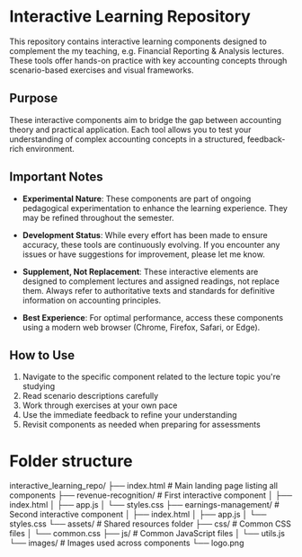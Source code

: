 # Interactive Learning Repository

This repository contains interactive learning components designed to complement the my teaching, e.g. Financial Reporting & Analysis lectures. These tools offer hands-on practice with key accounting concepts through scenario-based exercises and visual frameworks.

## Purpose

These interactive components aim to bridge the gap between accounting theory and practical application. Each tool allows you to test your understanding of complex accounting concepts in a structured, feedback-rich environment.

## Important Notes

- **Experimental Nature**: These components are part of ongoing pedagogical experimentation to enhance the learning experience. They may be refined throughout the semester.

- **Development Status**: While every effort has been made to ensure accuracy, these tools are continuously evolving. If you encounter any issues or have suggestions for improvement, please let me know.

- **Supplement, Not Replacement**: These interactive elements are designed to complement lectures and assigned readings, not replace them. Always refer to authoritative texts and standards for definitive information on accounting principles.

- **Best Experience**: For optimal performance, access these components using a modern web browser (Chrome, Firefox, Safari, or Edge).

## How to Use

1. Navigate to the specific component related to the lecture topic you're studying
2. Read scenario descriptions carefully
3. Work through exercises at your own pace
4. Use the immediate feedback to refine your understanding
5. Revisit components as needed when preparing for assessments

# Folder structure

interactive_learning_repo/
├── index.html                 # Main landing page listing all components
├── revenue-recognition/       # First interactive component
│   ├── index.html
│   ├── app.js
│   └── styles.css
├── earnings-management/       # Second interactive component
│   ├── index.html
│   ├── app.js
│   └── styles.css
└── assets/                    # Shared resources folder
    ├── css/                   # Common CSS files
    │   └── common.css
    ├── js/                    # Common JavaScript files
    │   └── utils.js
    └── images/                # Images used across components
        └── logo.png
